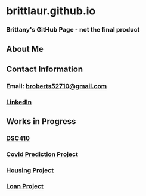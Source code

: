 # brittlaur.github.io

### Brittany's GitHub Page - not the final product

## About Me

## Contact Information
### Email: broberts52710@gmail.com
### <a href="https://www.linkedin.com/in/brittany-roberts-699905ba/">LinkedIn</a>

## Works in Progress
### <a href="https://github.com/brittlaur/DSC410">DSC410</a>
### <a href="https://github.com/brittlaur/dsc450-Covid-Project">Covid Prediction Project</a>
### <a href="https://github.com/brittlaur/dsc450-Housing-Project">Housing Project</a>
### <a href="https://github.com/brittlaur/dsc450-Loan-Project">Loan Project</a>
